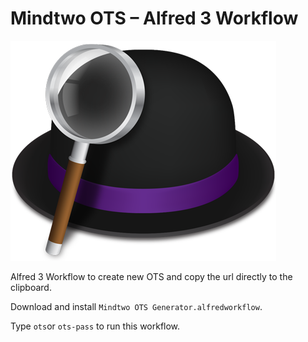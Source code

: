 # Mindtwo OTS – Alfred 3 Workflow

![Alfred Logo](https://github.com/mindtwo/laravel-app-key-generator-alfredworkflow/raw/master/docs/images/logo.png)

Alfred 3 Workflow to create new OTS and copy the url directly to the clipboard.

Download and install `Mindtwo OTS Generator.alfredworkflow`.

Type `ots`or `ots-pass` to run this workflow.
